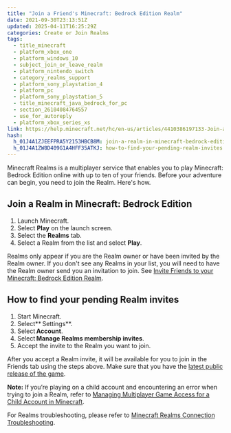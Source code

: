 ```yaml
---
title: "Join a Friend's Minecraft: Bedrock Edition Realm"
date: 2021-09-30T23:13:51Z
updated: 2025-04-11T16:25:29Z
categories: Create or Join Realms
tags:
  - title_minecraft
  - platform_xbox_one
  - platform_windows_10
  - subject_join_or_leave_realm
  - platform_nintendo_switch
  - category_realms_support
  - platform_sony_playstation_4
  - platform_pc
  - platform_sony_playstation_5
  - title_minecraft_java_bedrock_for_pc
  - section_26104084764557
  - use_for_autoreply
  - platform_xbox_series_xs
link: https://help.minecraft.net/hc/en-us/articles/4410386197133-Join-a-Friend-s-Minecraft-Bedrock-Edition-Realm
hash:
  h_01J4A1ZJEEFPRA5Y2153HBCB8M: join-a-realm-in-minecraft-bedrock-edition
  h_01J4A1ZW8D409G1A4HFF35ATKJ: how-to-find-your-pending-realm-invites
---
```


Minecraft Realms is a multiplayer service that enables you to play Minecraft: Bedrock Edition online with up to ten of your friends. Before your adventure can begin, you need to join the Realm. Here's how.

## Join a Realm in Minecraft: Bedrock Edition

1.  Launch Minecraft.
2.  Select **Play** on the launch screen.
3.  Select the **Realms** tab.
4.  Select a Realm from the list and select **Play**.

Realms only appear if you are the Realm owner or have been invited by the Realm owner. If you don't see any Realms in your list, you will need to have the Realm owner send you an invitation to join. See [Invite Friends to your Minecraft: Bedrock Edition Realm](./How-to-Invite-Friends-to-Your-Minecraft-Bedrock-Edition-Realm.md).

## How to find your pending Realm invites

1.  Start Minecraft.
2.  Select** Settings**.
3.  Select **Account**.
4.  Select **Manage Realms membership invites**.
5.  Accept the invite to the Realm you want to join.

After you accept a Realm invite, it will be available for you to join in the Friends tab using the steps above. Make sure that you have the [latest public release of the game](../Download-Install/How-to-Manually-Update-Minecraft-on-Mobile.md#h_01FFGQHMP7SE5T5JQHB3068226).

**Note:** If you’re playing on a child account and encountering an error when trying to join a Realm, refer to [Managing Multiplayer Game Access for a Child Account in Minecraft](../Account-Settings/Managing-Multiplayer-Game-Access-for-a-Child-Account-in-Minecraft.md).

For Realms troubleshooting, please refer to [Minecraft Realms Connection Troubleshooting](../Troubleshoot-Minecraft-Realms/Troubleshoot-Minecraft-Realms-Connection-Errors.md).
